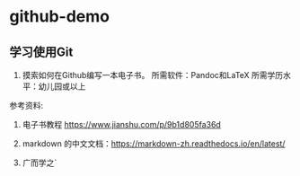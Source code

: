 # github-demo

## 学习使用Git

1. 摸索如何在Github编写一本电子书。
   所需软件：Pandoc和LaTeX 
   所需学历水平：幼儿园或以上

参考资料:
1. 电子书教程 <https://www.jianshu.com/p/9b1d805fa36d>

2. markdown 的中文文档：https://markdown-zh.readthedocs.io/en/latest/

3. 广而学之`